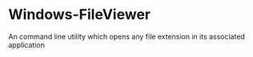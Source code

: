 # Windows-FileViewer
An command line utility which opens any file extension in its associated application
